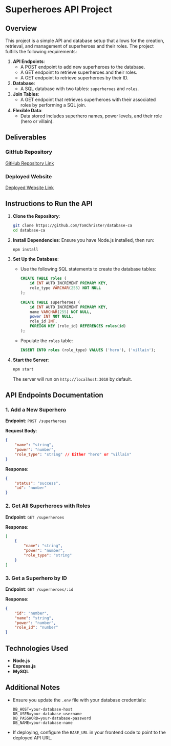 # Superheroes API Project

## Overview
This project is a simple API and database setup that allows for the creation, retrieval, and management of superheroes and their roles. The project fulfills the following requirements:

1. **API Endpoints**:
    - A POST endpoint to add new superheroes to the database.
    - A GET endpoint to retrieve superheroes and their roles.
    - A GET endpoint to retrieve superheroes by their ID.
2. **Database**:
    - A SQL database with two tables: `superheroes` and `roles`.
3. **Join Tables**:
    - A GET endpoint that retrieves superheroes with their associated roles by performing a SQL join.
4. **Flexible Data**:
    - Data stored includes superhero names, power levels, and their role (hero or villain).

## Deliverables

### GitHub Repository
[GitHub Repository Link](https://github.com/TomChrister/database-ca)

### Deployed Website
[Deployed Website Link](https://api-database-five.vercel.app/)

## Instructions to Run the API

1. **Clone the Repository**:
   ```bash
   git clone https://github.com/TomChrister/database-ca
   cd database-ca
   ```

2. **Install Dependencies**:
   Ensure you have Node.js installed, then run:
   ```bash
   npm install
   ```

3. **Set Up the Database**:
    - Use the following SQL statements to create the database tables:
      ```sql
      CREATE TABLE roles (
          id INT AUTO_INCREMENT PRIMARY KEY,
          role_type VARCHAR(255) NOT NULL
      );
 
      CREATE TABLE superheroes (
          id INT AUTO_INCREMENT PRIMARY KEY,
          name VARCHAR(255) NOT NULL,
          power INT NOT NULL,
          role_id INT,
          FOREIGN KEY (role_id) REFERENCES roles(id)
      );
      ```
    - Populate the `roles` table:
      ```sql
      INSERT INTO roles (role_type) VALUES ('hero'), ('villain');
      ```

4. **Start the Server**:
   ```bash
   npm start
   ```
   The server will run on `http://localhost:3010` by default.

## API Endpoints Documentation

### 1. Add a New Superhero
**Endpoint**: `POST /superheroes`

**Request Body**:
```json
{
    "name": "string",
    "power": "number",
    "role_type": "string" // Either "hero" or "villain"
}
```

**Response**:
```json
{
    "status": "success",
    "id": "number"
}
```

### 2. Get All Superheroes with Roles
**Endpoint**: `GET /superheroes`

**Response**:
```json
[
    {
        "name": "string",
        "power": "number",
        "role_type": "string"
    }
]
```

### 3. Get a Superhero by ID
**Endpoint**: `GET /superheroes/:id`

**Response**:
```json
{
    "id": "number",
    "name": "string",
    "power": "number",
    "role_id": "number"
}
```

## Technologies Used
- **Node.js**
- **Express.js**
- **MySQL**

## Additional Notes
- Ensure you update the `.env` file with your database credentials:
  ```
  DB_HOST=your-database-host
  DB_USER=your-database-username
  DB_PASSWORD=your-database-password
  DB_NAME=your-database-name
  ```
- If deploying, configure the `BASE_URL` in your frontend code to point to the deployed API URL.
